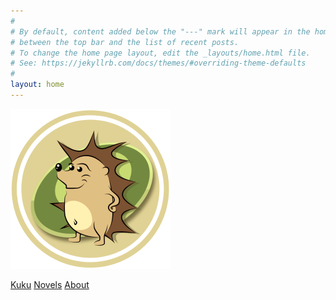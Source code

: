 ```yaml
---
#
# By default, content added below the "---" mark will appear in the home page
# between the top bar and the list of recent posts.
# To change the home page layout, edit the _layouts/home.html file.
# See: https://jekyllrb.com/docs/themes/#overriding-theme-defaults
#
layout: home
---
```

![Alprog](/circled_logo.png "Alprog")

<div class="title-nav">
    <a class="page-link" href="/kuku">Kuku</a>
    <a class="page-link" href="/novels">Novels</a>
    <a class="page-link" href="/about">About</a>
</div>